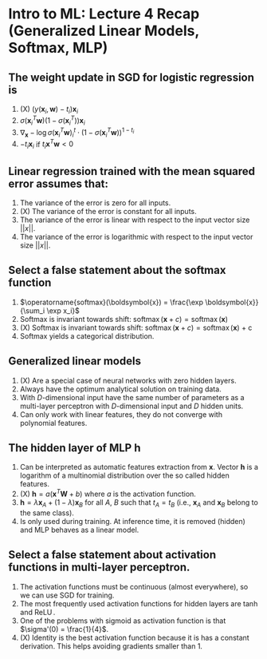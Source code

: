 # Intro to ML: Lecture 4 Recap (Generalized Linear Models, Softmax, MLP)

## The weight update in SGD for logistic regression is

1. (X) $(y(\boldsymbol{x}_i, \boldsymbol{w}) - t_i)\boldsymbol{x}_i$
2. $\sigma(\boldsymbol{x}_i^T\boldsymbol{w})\left(1 - \sigma(\boldsymbol{x}_i^T) \right)\boldsymbol{x}_i$
3. $\nabla_\boldsymbol{x} -\log \sigma(\boldsymbol{x}_i^T\boldsymbol{w})^t_i \cdot (1 - \sigma(\boldsymbol{x}_i^T\boldsymbol{w}))^{1 - t_i}$
4. $-t_i\boldsymbol{x}_i$ if $t_i \boldsymbol{x}^T\boldsymbol{w} < 0$


## Linear regression trained with the mean squared error assumes that:

1. The variance of the error is zero for all inputs.
2. (X) The variance of the error is constant for all inputs.
3. The variance of the error is linear with respect to the input vector size $||x||$.
4. The variance of the error is logarithmic with respect to the input vector size $||x||$.


## Select a false statement about the softmax function

1. $\operatorname{softmax}(\boldsymbol{x}) = \frac{\exp \boldsymbol{x}}{\sum_i \exp x_i}$
2. Softmax is invariant towards shift: $\operatorname{softmax}(\boldsymbol{x} + c) = \operatorname{softmax}(\boldsymbol{x})$
3. (X) Softmax is invariant towards shift: $\operatorname{softmax}(\boldsymbol{x} + c) = \operatorname{softmax}(\boldsymbol{x})$ + c
4. Softmax yields a categorical distribution.


## Generalized linear models

1. (X) Are a special case of neural networks with zero hidden layers.
2. Always have the optimum analytical solution on training data.
3. With $D$-dimensional input have the same number of parameters as a multi-layer perceptron with $D$-dimensional input and $D$ hidden units.
4. Can only work with linear features, they do not converge with polynomial features.


## The hidden layer of MLP $\boldsymbol{h}$

1. Can be interpreted as automatic features extraction from $\boldsymbol{x}$. Vector $\boldsymbol{h}$ is a logarithm of a multinomial distribution over the so called hidden features.
2. (X) $\boldsymbol{h} = a(\boldsymbol{x}^T\boldsymbol{W} + b)$ where $a$ is the activation function.
3. $\boldsymbol{h} = \lambda\boldsymbol{x}_A + (1 - \lambda)\boldsymbol{x}_B$ for all $A$, $B$ such that $t_A = t_B$ (i.e., $\boldsymbol{x}_A$ and $\boldsymbol{x}_B$ belong to the same class).
4. Is only used during training. At inference time, it is removed (hidden) and MLP behaves as a linear model.


## Select a false statement about activation functions in multi-layer perceptron.

1. The activation functions must be continuous (almost everywhere), so we can use SGD for training.
2. The most frequently used activation functions for hidden layers are $\tanh$ and $\operatorname{ReLU}$.
3. One of the problems with sigmoid as activation function is that $\sigma'(0) = \frac{1}{4}$.
4. (X) Identity is the best activation function because it is has a constant derivation. This helps avoiding gradients smaller than 1.


